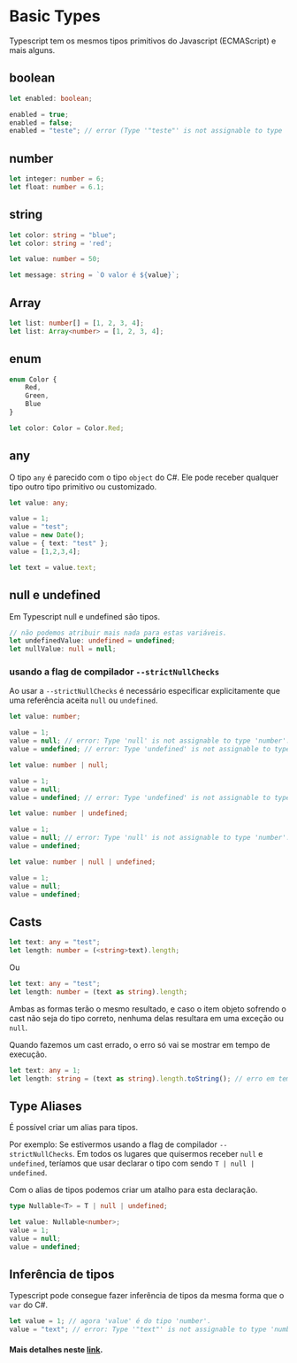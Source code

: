 # Basic Types

Typescript tem os mesmos tipos primitivos do Javascript (ECMAScript) e mais alguns.

## boolean
```ts
let enabled: boolean;

enabled = true;
enabled = false;
enabled = "teste"; // error (Type '"teste"' is not assignable to type 'boolean')
```

## number
```ts
let integer: number = 6;
let float: number = 6.1;
```

## string
```ts
let color: string = "blue";
let color: string = 'red';

let value: number = 50;

let message: string = `O valor é ${value}`;
```

## Array
```ts
let list: number[] = [1, 2, 3, 4];
let list: Array<number> = [1, 2, 3, 4];
```

## enum
```ts
enum Color {
    Red,
    Green,
    Blue
}

let color: Color = Color.Red;
```

## any

O tipo `any` é parecido com o tipo `object` do C#. Ele pode receber qualquer tipo outro tipo primitivo ou customizado.

```ts
let value: any;

value = 1;
value = "test";
value = new Date();
value = { text: "test" };
value = [1,2,3,4];

let text = value.text;
```

## null e undefined

Em Typescript null e undefined são tipos.

```ts
// não podemos atribuir mais nada para estas variáveis.
let undefinedValue: undefined = undefined;
let nullValue: null = null;
```
### usando a flag de compilador `--strictNullChecks`

Ao usar a `--strictNullChecks` é necessário especificar explicitamente que uma referência aceita `null` ou `undefined`.
```ts
let value: number;

value = 1;
value = null; // error: Type 'null' is not assignable to type 'number'.
value = undefined; // error: Type 'undefined' is not assignable to type 'number'.
```
```ts
let value: number | null;

value = 1;
value = null;
value = undefined; // error: Type 'undefined' is not assignable to type 'number'.
```
```ts
let value: number | undefined;

value = 1;
value = null; // error: Type 'null' is not assignable to type 'number'.
value = undefined;
```
```ts
let value: number | null | undefined;

value = 1;
value = null;
value = undefined;
```

## Casts

```ts
let text: any = "test";
let length: number = (<string>text).length;
```
Ou
```ts
let text: any = "test";
let length: number = (text as string).length;
```

Ambas as formas terão o mesmo resultado, e caso o item objeto sofrendo o cast não seja do tipo correto, nenhuma delas resultara em uma exceção ou `null`.

Quando fazemos um cast errado, o erro só vai se mostrar em tempo de execução.
```ts
let text: any = 1;
let length: string = (text as string).length.toString(); // erro em tempo de execução: Uncaught TypeError: Cannot read property 'toString' of undefined
```

## Type Aliases

É possível criar um alias para tipos.

Por exemplo: Se estivermos usando a flag de compilador `--strictNullChecks`. Em todos os lugares que quisermos receber `null` e `undefined`, teríamos que usar declarar o tipo com sendo `T | null | undefined`.

Com o alias de tipos podemos criar um atalho para esta declaração.
```ts
type Nullable<T> = T | null | undefined;

let value: Nullable<number>;
value = 1;
value = null;
value = undefined;
```

## Inferência de tipos

Typescript pode consegue fazer inferência de tipos da mesma forma que o `var` do C#.

```ts
let value = 1; // agora 'value' é do tipo 'number'.
value = "text"; // error: Type '"text"' is not assignable to type 'number'.
```

#### Mais detalhes neste [link](https://github.com/Microsoft/TypeScript-Handbook/blob/master/pages/Basic%20Types.md).